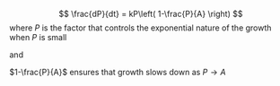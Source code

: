 $$
\frac{dP}{dt} = kP\left( 1-\frac{P}{A} \right)
$$
where $P$ is the factor that controls the exponential nature of the growth when $P$ is small

and

$1-\frac{P}{A}$ ensures that growth slows down as $P \rightarrow A$


